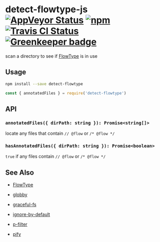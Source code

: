 # detect-flowtype-js [![AppVeyor Status](https://img.shields.io/appveyor/ci/jokeyrhyme/detect-flowtype-js/master.svg)](https://ci.appveyor.com/project/jokeyrhyme/detect-flowtype-js) [![npm](https://img.shields.io/npm/v/detect-flowtype.svg?maxAge=2592000)](https://www.npmjs.com/package/detect-flowtype) [![Travis CI Status](https://travis-ci.org/jokeyrhyme/detect-flowtype-js.svg?branch=master)](https://travis-ci.org/jokeyrhyme/detect-flowtype-js) [![Greenkeeper badge](https://badges.greenkeeper.io/jokeyrhyme/detect-flowtype-js.svg)](https://greenkeeper.io/)

scan a directory to see if [FlowType](https://flow.org/) is in use


## Usage

```sh
npm install --save detect-flowtype
```

```js
const { annotatedFiles } = require('detect-flowtype')
```


## API


### `annotatedFiles({ dirPath: string }): Promise<string[]>`

locate any files that contain `// @flow` or `/* @flow */`


### `hasAnnotatedFiles({ dirPath: string }): Promise<boolean>`

`true` if any files contain `// @flow` or `/* @flow */`


## See Also

-   [FlowType](https://flow.org/)

-   [globby](https://github.com/sindresorhus/globby)

-   [graceful-fs](https://github.com/isaacs/node-graceful-fs)

-   [ignore-by-default](https://github.com/novemberborn/ignore-by-default)

-   [p-filter](https://github.com/sindresorhus/p-filter)

-   [pify](https://github.com/sindresorhus/pify)
